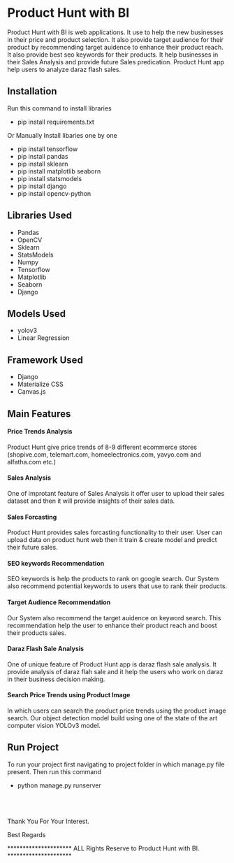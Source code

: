 # Product Hunt with BI

Product Hunt with BI is web applications. It use to help the new businesses in their price and product selection. It also provide target audience for their product by recommending target auidence to enhance their product reach. It also provide best seo keywords for their products. It help businesses in their Sales Analysis and provide future Sales predication. Product Hunt app help users to analyze daraz flash sales.

## Installation

Run this command to install libraries
* pip install requirements.txt

Or Manually Install libaries one by one
* pip install tensorflow
* pip install pandas
* pip install sklearn
* pip install matplotlib seaborn
* pip install statsmodels
* pip install django
* pip install opencv-python

## Libraries Used
* Pandas
* OpenCV
* Sklearn
* StatsModels
* Numpy
* Tensorflow
* Matplotlib
* Seaborn
* Django

## Models Used
* yolov3
* Linear Regression

## Framework Used
* Django
* Materialize CSS
* Canvas.js

## Main Features

#### Price Trends Analysis

Product Hunt give price trends of 8-9 different ecommerce stores (shopive.com, telemart.com, homeelectronics.com, yavyo.com and alfatha.com etc.)

#### Sales Analysis

One of improtant feature of Sales Analysis it offer user to upload their sales dataset and then it will provide insights of their sales data.

#### Sales Forcasting

Product Hunt provides sales forcasting functionality to their user. User can upload data on product hunt web then it train & create model and predict their future sales.

#### SEO keywords Recommendation

SEO keywords is help the products to rank on google search. Our System also recommend potential keywords to users that use to rank their products.

#### Target Audience Recommendation

Our System also recommend the target auidence on keyword search. This recommendation help the user to enhance their product reach and boost their products sales.

#### Daraz Flash Sale Analysis

One of unique feature of Product Hunt app is daraz flash sale analysis. It provide analysis of daraz flah sale and it help the users who work on daraz in their business decision making.

#### Search Price Trends using Product Image

In which users can search the product price trends using the product image search. Our object detection model build using one of the state of the art computer vision YOLOv3 model.


## Run Project

To run your project first navigating to project folder in which manage.py file present. Then run this command
* python manage.py runserver


<br /><br /><br />
Thank You For Your Interest.

Best Regards


********************* ALL Rights Reserve to Product Hunt with BI. ********************* 

